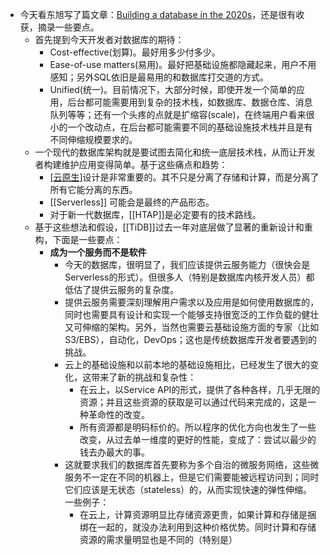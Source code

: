 - 今天看东旭写了篇文章：[Building a database in the 2020s](http://_.0xffff.me/build-database-in-2020s.html)，还是很有收获，摘录一些要点。
	- 首先提到今天开发者对数据库的期待：
		- Cost-effective(划算)。最好用多少付多少。
		- Ease-of-use matters(易用)。最好把基础设施都隐藏起来，用户不用感知；另外SQL依旧是最易用的和数据库打交道的方式。
		- Unified(统一)。目前情况下，大部分时候，即使开发一个简单的应用，后台都可能需要用到复杂的技术栈，如数据库、数据仓库、消息队列等等；还有一个头疼的点就是扩缩容(scale)，在终端用户看来很小的一个改动点，在后台都可能需要不同的基础设施技术栈并且是有不同伸缩规模要求的。
	- 一个现代的数据库架构就是要试图去简化和统一底层技术栈，从而让开发者构建维护应用变得简单。基于这些痛点和趋势：
		- [[云原生]](Cloud-native)设计是非常重要的。其不只是分离了存储和计算，而是分离了所有它能分离的东西。
		- [[Serverless]] 可能会是最终的产品形态。
		- 对于新一代数据库，[[HTAP]]是必定要有的技术路线。
	- 基于这些想法和假设，[[TiDB]]过去一年对底层做了显著的重新设计和重构，下面是一些要点：
		- **成为一个服务而不是软件**
			- 今天的数据库，很明显了，我们应该提供云服务能力（很快会是Serverless的形式）。但很多人（特别是数据库内核开发人员）都低估了提供云服务的复杂度。
			- 提供云服务需要深刻理解用户需求以及应用是如何使用数据库的，同时也需要具有设计和实现一个能够支持很宽泛的工作负载的健壮又可伸缩的架构。另外，当然也需要云基础设施方面的专家（比如S3/EBS），自动化，DevOps；这也是传统数据库开发者要遇到的挑战。
			- 云上的基础设施和以前本地的基础设施相比，已经发生了很大的变化，这带来了新的挑战和复杂性：
				- 在云上，以Service API的形式，提供了各种各样，几乎无限的资源；并且这些资源的获取是可以通过代码来完成的，这是一种革命性的改变。
				- 所有资源都是明码标价的。所以程序的优化方向也发生了一些改变，从过去单一维度的更好的性能，变成了：尝试以最少的钱去办最大的事。
			- 这就要求我们的数据库首先要称为多个自治的微服务网络，这些微服务不一定在不同的机器上，但是它们需要能被远程访问到；同时它们应该是无状态（stateless）的，从而实现快速的弹性伸缩。一些例子：
				- 在云上，计算资源明显比存储资源更贵，如果计算和存储是捆绑在一起的，就没办法利用到这种价格优势。同时计算和存储资源的需求量明显也是不同的（特别是）